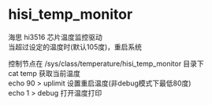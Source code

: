 # hisi_temp_monitor
海思 hi3516 芯片温度监控驱动  
当超过设定的温度时(默认105度)，重启系统

控制节点在 /sys/class/temperature/hisi_temp_monitor 目录下  
cat temp  获取当前温度  
echo 90 > uplimit  设置重启温度(非debug模式下最低80度)  
echo 1 > debug  打开温度打印  